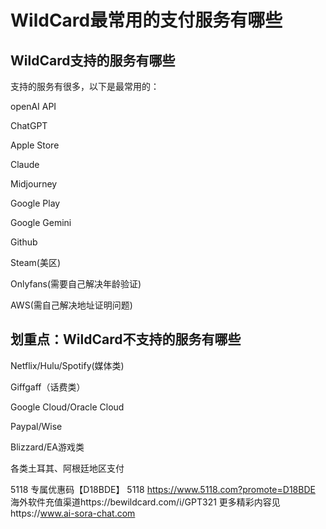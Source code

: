 # WildCard最常用的支付服务有哪些

## WildCard支持的服务有哪些

支持的服务有很多，以下是最常用的：

openAI API

ChatGPT

Apple Store

Claude

Midjourney

Google Play

Google Gemini

Github

Steam(美区)

Onlyfans(需要自己解决年龄验证)

AWS(需自己解决地址证明问题)

## 划重点：WildCard不支持的服务有哪些

Netflix/Hulu/Spotify(媒体类)

Giffgaff（话费类）

Google Cloud/Oracle Cloud

Paypal/Wise

Blizzard/EA游戏类

各类土耳其、阿根廷地区支付

5118   专属优惠码【D18BDE】
5118 https://www.5118.com?promote=D18BDE
海外软件充值渠道https://bewildcard.com/i/GPT321
更多精彩内容见https://www.ai-sora-chat.com
